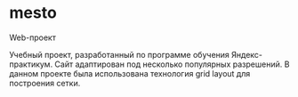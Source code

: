 # mesto

Web-проект

Учебный проект, разработанный по программе обучения Яндекс-практикум. Сайт адаптирован под несколько популярных разрешений. В данном проекте была использована технология grid layout для построения сетки.